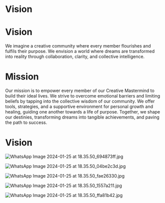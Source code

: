 # Vision

# Vision

We imagine a creative community where every member flourishes and fulfils their purpose. We envision a world where dreams are transformed into reality through collaboration, clarity, and collective intelligence.

# Mission

Our mission is to empower every member of our Creative Mastermind to build their ideal lives. We strive to overcome emotional barriers and limiting beliefs by tapping into the collective wisdom of our community. We offer tools, strategies, and a supportive environment for personal growth and healing, guiding one another towards a life of purpose. Together, we shape our destinies, transforming dreams into tangible achievements, and paving the path to success.

# Vision

![WhatsApp Image 2024-01-25 at 18.35.50_694873ff.jpg](Vision%20610bf379127d42b9b2244470b4e102ab/WhatsApp_Image_2024-01-25_at_18.35.50_694873ff.jpg)

![WhatsApp Image 2024-01-25 at 18.35.50_04be2c3d.jpg](Vision%20610bf379127d42b9b2244470b4e102ab/WhatsApp_Image_2024-01-25_at_18.35.50_04be2c3d.jpg)

![WhatsApp Image 2024-01-25 at 18.35.50_fae26330.jpg](Vision%20610bf379127d42b9b2244470b4e102ab/WhatsApp_Image_2024-01-25_at_18.35.50_fae26330.jpg)

![WhatsApp Image 2024-01-25 at 18.35.50_1557a211.jpg](Vision%20610bf379127d42b9b2244470b4e102ab/WhatsApp_Image_2024-01-25_at_18.35.50_1557a211.jpg)

![WhatsApp Image 2024-01-25 at 18.35.50_ffa81b42.jpg](Vision%20610bf379127d42b9b2244470b4e102ab/WhatsApp_Image_2024-01-25_at_18.35.50_ffa81b42.jpg)